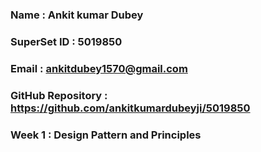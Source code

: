 ### Name : Ankit kumar Dubey
### SuperSet ID : 5019850
### Email : ankitdubey1570@gmail.com
### GitHub Repository : https://github.com/ankitkumardubeyji/5019850

### Week 1 : Design Pattern and Principles
